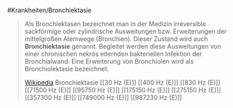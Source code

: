 #Krankheiten/Bronchiektasie
> Als Bronchiektasen bezeichnet man in der Medizin irreversible sackförmige oder zylindrische Ausweitungen bzw. Erweiterungen der mittelgroßen Atemwege (Bronchien). Dieser Zustand wird auch **Bronchiektasie** genannt. Begleitet werden diese Ausweitungen von einer chronischen nekrös eiternden bakteriellen Infektion der Bronchialwand. Eine Erweiterung von Bronchiolen wird als Bronchiolektasie bezeichnet.
>
> [Wikipedia](https://de.wikipedia.org/wiki/Bronchiektasie)
Bronchiektasie
[[30 Hz (E)]]
[[400 Hz (E)]]
[[830 Hz (E)]]
[[71500 Hz (E)]]
[[95750 Hz (E)]]
[[175150 Hz (E)]]
[[275150 Hz (E)]]
[[357300 Hz (E)]]
[[749000 Hz (E)]]
[[987230 Hz (E)]]